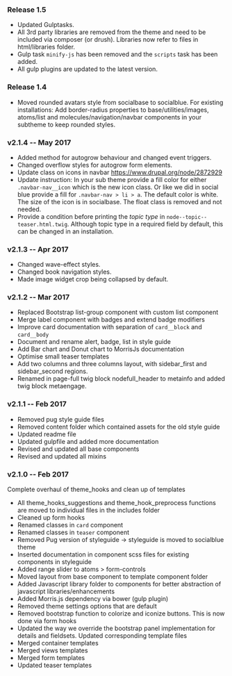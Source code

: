 ### Release 1.5
* Updated Gulptasks. 
* All 3rd party libraries are removed from the theme and need to be included via composer (or drush). Libraries now refer to files in html/libraries folder. 
* Gulp task `minify-js` has been removed and the `scripts` task has been added.
* All gulp plugins are updated to the latest version.  


### Release 1.4
* Moved rounded avatars style from socialbase to socialblue. For existing installations: Add border-radius properties to base/utilities/images, atoms/list and molecules/navigation/navbar components in your subtheme to keep rounded styles.

### v2.1.4 -- May 2017
* Added method for autogrow behaviour and changed event triggers.
* Changed overflow styles for autogrow form elements.
* Update class on icons in navbar https://www.drupal.org/node/2872929
* Update instruction: In your sub theme provide a fill color for either
`.navbar-nav__icon` which is the new icon class. Or like we did in social blue
provide a fill for `.navbar-nav > li > a`. The default color is white. The size
of the icon is in socialbase. The float class is removed and not needed.
* Provide a condition before printing the *topic type* in
`node--topic--teaser.html.twig`. Although topic type in a required field by
default, this can be changed in an installation.

### v2.1.3 -- Apr 2017
* Changed wave-effect styles.
* Changed book navigation styles.
* Made image widget crop being collapsed by default.

### v2.1.2 -- Mar 2017
* Replaced Bootstrap list-group component with custom list component
* Merge label component with badges and extend badge modifiers
* Improve card documentation with separation of `card__block` and `card__body`
* Document and rename alert, badge, list in style guide
* Add Bar chart and Donut chart to MorrisJs documentation
* Optimise small teaser templates
* Add two columns and three columns layout, with sidebar_first and
sidebar_second regions.
* Renamed in page-full twig block nodefull_header to metainfo and added twig
block metaengage.

### v2.1.1 -- Feb 2017
* Removed pug style guide files
* Removed content folder which contained assets for the old style guide
* Updated readme file
* Updated gulpfile and added more documentation
* Revised and updated all base components
* Revised and updated all mixins

### v2.1.0 -- Feb 2017

Complete overhaul of theme_hooks and clean up of templates

* All theme_hooks_suggestions and theme_hook_preprocess functions are moved to
individual files in the includes folder
* Cleaned up form hooks
* Renamed classes in `card` component
* Renamed classes in `teaser` component
* Removed Pug version of styleguide -> styleguide is moved to socialblue theme
* Inserted documentation in component scss files for existing components in
styleguide
* Added range slider to atoms > form-controls
* Moved layout from base component to template component folder
* Added Javascript library folder to components for better abstraction of
javascript libraries/enhancements
* Added Morris.js dependency via bower (gulp plugin)
* Removed theme settings options that are default
* Removed bootstrap function to colorize and iconize buttons. This is now done
via form hooks
* Updated the way we override the bootstrap panel implementation for details and
fieldsets. Updated corresponding template files
* Merged container templates
* Merged views templates
* Merged form templates
* Updated teaser templates
